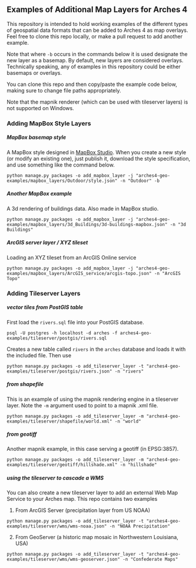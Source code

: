 ## Examples of Additional Map Layers for Arches 4

This repository is intended to hold working examples of the different types of geospatial data formats that can be added to Arches 4 as map overlays. Feel free to clone this repo locally, or make a pull request to add another example.

Note that where `-b` occurs in the commands below it is used designate the new layer as a basemap. By default, new layers are considered overlays. Technically speaking, any of examples in this repository could be either basemaps or overlays.

You can clone this repo and then copy/paste the example code below, making sure to change file paths appropriately.

Note that the mapnik renderer (which can be used with tileserver layers) is not supported on Windows.

### Adding MapBox Style Layers

##### MapBox basemap style

A MapBox style designed in [MapBox Studio](https://www.mapbox.com/studio/). When you create a new style (or modify an existing one), just publish it, download the style specification, and use something like the command below.

`python manage.py packages -o add_mapbox_layer -j "arches4-geo-examples/mapbox_layers/Outdoor/style.json" -n "Outdoor" -b`

##### Another MapBox example

A 3d rendering of buildings data. Also made in MapBox studio.

`python manage.py packages -o add_mapbox_layer -j "arches4-geo-examples/mapbox_layers/3d_Buildings/3d-buildings-mapbox.json" -n "3d Buildings"`

##### ArcGIS server layer / XYZ tileset

Loading an XYZ tileset from an ArcGIS Online service

`python manage.py packages -o add_mapbox_layer -j "arches4-geo-examples/mapbox_layers/ArcGIS_service/arcgis-topo.json" -n "ArcGIS Topo"`

### Adding Tileserver Layers

##### vector tiles from PostGIS table

First load the `rivers.sql` file into your PostGIS database.

`psql -U postgres -h localhost -d arches -f arches4-geo-examples/tileserver/postgis/rivers.sql`

Creates a new table called `rivers` in the `arches` database and loads it with the included file. Then use

`python manage.py packages -o add_tileserver_layer -t "arches4-geo-examples/tileserver/postgis/rivers.json" -n "rivers"`

##### from shapefile

This is an example of using the mapnik rendering engine in a tileserver layer. Note the `-m` argument used to point to a mapnik .xml file.

`python manage.py packages -o add_tileserver_layer -m "arches4-geo-examples/tileserver/shapefile/world.xml" -n "world"`

##### from geotiff

Another mapnik example, in this case serving a geotiff (in EPSG:3857).

`python manage.py packages -o add_tileserver_layer -m "arches4-geo-examples/tileserver/geotiff/hillshade.xml" -n "hillshade"`

##### using the tileserver to cascade a WMS

You can also create a new tileserver layer to add an external Web Map Service to your Arches map. This repo contains two examples

1. From ArcGIS Server (precipitation layer from US NOAA)

`python manage.py packages -o add_tileserver_layer -t "arches4-geo-examples/tileserver/wms/wms-noaa.json" -n "NOAA Precipitation"`

2. From GeoServer (a historic map mosaic in Northwestern Louisiana, USA)

`python manage.py packages -o add_tileserver_layer -t "arches4-geo-examples/tileserver/wms/wms-geoserver.json" -n "Confederate Maps"`
